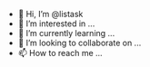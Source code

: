 - 👋 Hi, I’m @listask
- 👀 I’m interested in ...
- 🌱 I’m currently learning ...
- 💞️ I’m looking to collaborate on ...
- 📫 How to reach me ...

<!---
listask/listask is a ✨ special ✨ repository because its `README.md` (this file) appears on your GitHub profile.
You can click the Preview link to take a look at your changes.
--->
